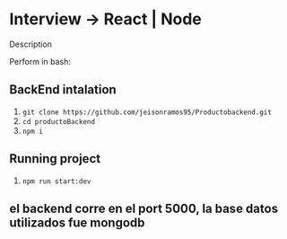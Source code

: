 # Interview -> React | Node 

Description


Perform in bash:

## BackEnd intalation

1. `git clone https://github.com/jeisonramos95/Productobackend.git`
2. `cd productoBackend`
3. `npm i`

## Running project

1. `npm run start:dev`

## el backend corre en el port 5000, la base datos utilizados fue mongodb



